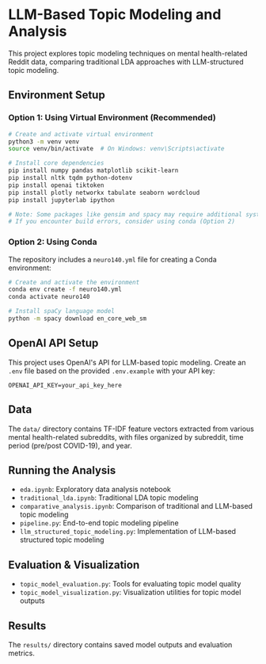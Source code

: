 # LLM-Based Topic Modeling and Analysis

This project explores topic modeling techniques on mental health-related Reddit data, comparing traditional LDA approaches with LLM-structured topic modeling.

## Environment Setup

### Option 1: Using Virtual Environment (Recommended)

```bash
# Create and activate virtual environment
python3 -m venv venv
source venv/bin/activate  # On Windows: venv\Scripts\activate

# Install core dependencies
pip install numpy pandas matplotlib scikit-learn
pip install nltk tqdm python-dotenv
pip install openai tiktoken
pip install plotly networkx tabulate seaborn wordcloud
pip install jupyterlab ipython

# Note: Some packages like gensim and spacy may require additional system dependencies
# If you encounter build errors, consider using conda (Option 2)
```

### Option 2: Using Conda

The repository includes a `neuro140.yml` file for creating a Conda environment:

```bash
# Create and activate the environment
conda env create -f neuro140.yml
conda activate neuro140

# Install spaCy language model
python -m spacy download en_core_web_sm
```

## OpenAI API Setup

This project uses OpenAI's API for LLM-based topic modeling. Create an `.env` file based on the provided `.env.example` with your API key:

```
OPENAI_API_KEY=your_api_key_here
```

## Data

The `data/` directory contains TF-IDF feature vectors extracted from various mental health-related subreddits, with files organized by subreddit, time period (pre/post COVID-19), and year.

## Running the Analysis

- `eda.ipynb`: Exploratory data analysis notebook
- `traditional_lda.ipynb`: Traditional LDA topic modeling
- `comparative_analysis.ipynb`: Comparison of traditional and LLM-based topic modeling
- `pipeline.py`: End-to-end topic modeling pipeline
- `llm_structured_topic_modeling.py`: Implementation of LLM-based structured topic modeling

## Evaluation & Visualization

- `topic_model_evaluation.py`: Tools for evaluating topic model quality
- `topic_model_visualization.py`: Visualization utilities for topic model outputs

## Results

The `results/` directory contains saved model outputs and evaluation metrics.